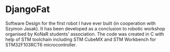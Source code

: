 # DjangoFat
Software Design for the first robot I have ever built (in cooperation with Szymon Jasak). It has been developed as a conclusion to robotic workshop organised by KoNaR students' association.
The code was created in C with help of STM toolchain including STM CubeMX and STM Workbench for STM32F103RCT6 microcontroller.
